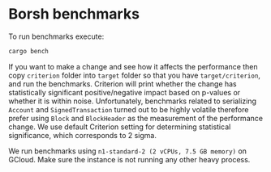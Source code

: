 # Borsh benchmarks

To run benchmarks execute:

```bash
cargo bench
```

If you want to make a change and see how it affects the performance then
copy `criterion` folder into `target` folder so that you have `target/criterion`, and run the benchmarks.
Criterion will print whether the change has statistically significant positive/negative impact based on p-values or
whether it is within noise. Unfortunately, benchmarks related to serializing `Account` and `SignedTransaction` turned out to
be highly volatile therefore prefer using `Block` and `BlockHeader` as the measurement of the performance change.
We use default Criterion setting for determining statistical significance, which corresponds to 2 sigma.

We run benchmarks using `n1-standard-2 (2 vCPUs, 7.5 GB memory)` on GCloud. Make sure the instance
is not running any other heavy process.
